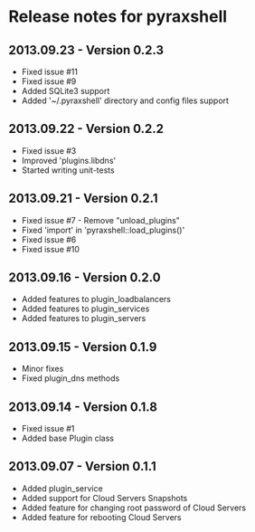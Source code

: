 Release notes for pyraxshell
=======

## 2013.09.23 - Version 0.2.3
  * Fixed issue #11
  * Fixed issue #9
  * Added SQLite3 support
  * Added '~/.pyraxshell' directory and config files support

## 2013.09.22 - Version 0.2.2
  * Fixed issue #3
  * Improved 'plugins.libdns'
  * Started writing unit-tests 

## 2013.09.21 - Version 0.2.1
  * Fixed issue #7 - Remove "unload_plugins"
  * Fixed 'import' in 'pyraxshell::load_plugins()'
  * Fixed issue #6
  * Fixed issue #10

## 2013.09.16 - Version 0.2.0
  * Added features to plugin_loadbalancers
  * Added features to plugin_services
  * Added features to plugin_servers

## 2013.09.15 - Version 0.1.9
  * Minor fixes
  * Fixed plugin_dns methods
  
## 2013.09.14 - Version 0.1.8
  * Fixed issue #1
  * Added base Plugin class

## 2013.09.07 - Version 0.1.1
  * Added plugin_service
  * Added support for Cloud Servers Snapshots
  * Added feature for changing root password of Cloud Servers
  * Added feature for rebooting Cloud Servers
